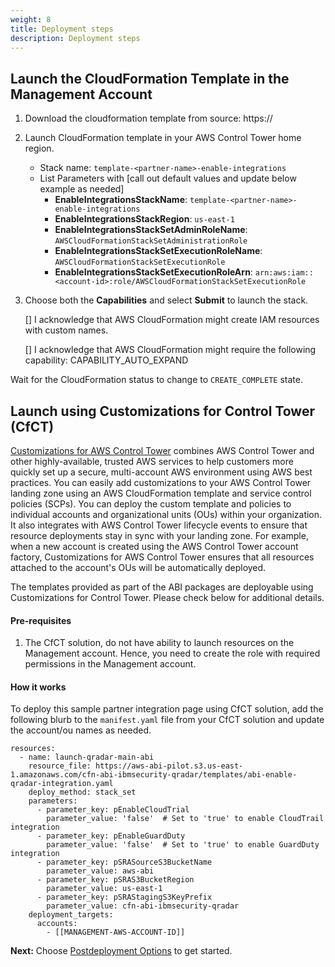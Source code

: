 ```yaml
---
weight: 8
title: Deployment steps
description: Deployment steps
---
```



## Launch the CloudFormation Template in the Management Account


1. Download the cloudformation template from source: https://<abi-template-location>
2. Launch CloudFormation template in your AWS Control Tower home region.
    * Stack name: `template-<partner-name>-enable-integrations`
    * List Parameters with [call out default values and update below example as needed]
        * **EnableIntegrationsStackName**: `template-<partner-name>-enable-integrations`
        * **EnableIntegrationsStackRegion**: `us-east-1`
        * **EnableIntegrationsStackSetAdminRoleName**: `AWSCloudFormationStackSetAdministrationRole`
        * **EnableIntegrationsStackSetExecutionRoleName**: `AWSCloudFormationStackSetExecutionRole`
        * **EnableIntegrationsStackSetExecutionRoleArn**: `arn:aws:iam::<account-id>:role/AWSCloudFormationStackSetExecutionRole`

3. Choose both the **Capabilities** and select **Submit** to launch the stack.

    [] I acknowledge that AWS CloudFormation might create IAM resources with custom names.

    [] I acknowledge that AWS CloudFormation might require the following capability: CAPABILITY_AUTO_EXPAND    

Wait for the CloudFormation status to change to `CREATE_COMPLETE` state.


## Launch using Customizations for Control Tower (CfCT)


[Customizations for AWS Control Tower](https://aws.amazon.com/solutions/implementations/customizations-for-aws-control-tower/) combines AWS Control Tower and other highly-available, trusted AWS services to help customers more quickly set up a secure, multi-account AWS environment using AWS best practices. You can easily add customizations to your AWS Control Tower landing zone using an AWS CloudFormation template and service control policies (SCPs). You can deploy the custom template and policies to individual accounts and organizational units (OUs) within your organization. It also integrates with AWS Control Tower lifecycle events to ensure that resource deployments stay in sync with your landing zone. For example, when a new account is created using the AWS Control Tower account factory, Customizations for AWS Control Tower ensures that all resources attached to the account's OUs will be automatically deployed.

The templates provided as part of the ABI packages are deployable using Customizations for Control Tower. Please check below for additional details.

#### Pre-requisites

1. The CfCT solution, do not have ability to launch resources on the Management account. Hence, you need to create the role with required permissions in the Management account.

#### How it works

To deploy this sample partner integration page using CfCT solution, add the following blurb to the `manifest.yaml` file from your CfCT solution and update the account/ou names as needed.

```
resources:
  - name: launch-qradar-main-abi
    resource_file: https://aws-abi-pilot.s3.us-east-1.amazonaws.com/cfn-abi-ibmsecurity-qradar/templates/abi-enable-qradar-integration.yaml
    deploy_method: stack_set
    parameters:
      - parameter_key: pEnableCloudTrial
        parameter_value: 'false'  # Set to 'true' to enable CloudTrail integration
      - parameter_key: pEnableGuardDuty
        parameter_value: 'false'  # Set to 'true' to enable GuardDuty integration
      - parameter_key: pSRASourceS3BucketName
        parameter_value: aws-abi
      - parameter_key: pSRAS3BucketRegion
        parameter_value: us-east-1
      - parameter_key: pSRAStagingS3KeyPrefix
        parameter_value: cfn-abi-ibmsecurity-qradar
    deployment_targets:
      accounts:
        - [[MANAGEMENT-AWS-ACCOUNT-ID]]
```


**Next:** Choose [Postdeployment Options](/post-deployment-steps/index.html) to get started.